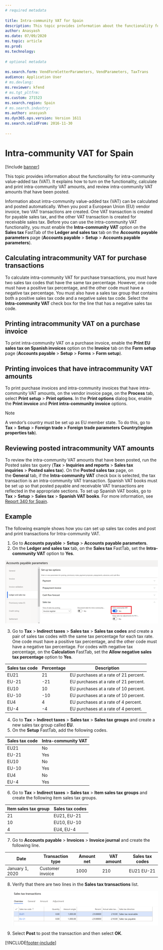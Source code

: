 ```yaml
---
# required metadata

title: Intra-community VAT for Spain
description: This topic provides information about the functionality for intra-community value-added tax (VAT).
author: Anasyash
ms.date: 07/09/2020
ms.topic: article
ms.prod: 
ms.technology: 

# optional metadata

ms.search.form: VendFormletterParameters, VendParameters, TaxTrans
audience: Application User
# ms.devlang: 
ms.reviewer: kfend
# ms.tgt_pltfrm: 
ms.custom: 271523
ms.search.region: Spain
# ms.search.industry: 
ms.author: anasyash
ms.dyn365.ops.version: Version 1611
ms.search.validFrom: 2016-11-30

---
```


# Intra-community VAT for Spain
[!include [banner](../includes/banner.md)]

This topic provides information about the functionality for intra-community value-added tax (VAT). It explains how to turn on the functionality, calculate and print intra-community VAT amounts, and review intra-community VAT amounts that have been posted.

Information about intra-community value-added tax (VAT) can be calculated and posted automatically. When you post a European Union (EU) vendor invoice, two VAT transactions are created. One VAT transaction is created for payable sales tax, and the other VAT transaction is created for receivable sales tax. Before you can use the intra-community VAT functionality, you must enable the **Intra-community VAT** option on the **Sales tax** FastTab of the **Ledger and sales tax** tab on the **Accounts payable parameters** page (**Accounts payable** \> **Setup** \> **Accounts payable parameters**).

## Calculating intracommunity VAT for purchase transactions
To calculate intra-community VAT for purchase transactions, you must have two sales tax codes that have the same tax percentage. However, one code must have a positive tax percentage, and the other code must have a negative tax percentage. You must also have a sales tax group that contains both a positive sales tax code and a negative sales tax code. 
Select the **Intra-community VAT** check box for the line that has a negative sales tax code. 

## Printing intracommunity VAT on a purchase invoice
To print intra-community VAT on a purchase invoice, enable the **Print EU sales tax on Spanish invoices** option on the **Invoice** tab on the **Form setup** page (**Accounts payable** \> **Setup** \> **Forms** \> **Form setup**).

## Printing invoices that have intracommunity VAT amounts
To print purchase invoices and intra-community invoices that have intra-community VAT amounts, on the vendor invoice page, on the **Process** tab, select **Print setup** &gt; **Print options**. In the **Print options** dialog box, enable the **Print invoice** and **Print intra-community invoice** options.

> [!NOTE]
> A vendor’s country must be set up as EU member state. To do this, go to **Tax** \> **Setup** \> **Foreign trade \> Foreign trade parameters Country/region properties tab**).

## Reviewing posted intracommunity VAT amounts
To review the intra-community VAT amounts that have been posted, run the Posted sales tax query (**Tax** \> **Inquiries and reports** \> **Sales tax inquiries** \> **Posted sales tax**). On the **Posted sales tax** page, on the **General** tab, if the **Intra-community VAT** check box is selected, the tax transaction is an intra-community VAT transaction. Spanish VAT books must be set up so that posted payable and receivable VAT transactions are reflected in the appropriate sections. To set up Spanish VAT books, go to **Tax** \> **Setup** \> **Sales tax** \> **Spanish VAT books**. For more information, see [Report 340 for Spain](emea-esp-report-340.md).

## Example

The following example shows how you can set up sales tax codes and post and print transactions for Intra-community VAT.

1. Go to **Accounts payable** \> **Setup** \> **Accounts payable parameters**. 
2. On the **Ledger and sales tax** tab, on the **Sales tax** FastTab, set the **Intra-community VAT** option to **Yes**.

![Accounts payable parameters page, Ledger and sales tax tab, Intra-community VAT field](media/1_Intra-community_VAT.png)

3. Go to **Tax** \> **Indirect taxes** \> **Sales tax** \> **Sales tax codes** and create a pair of sales tax codes with the same tax percentage for each tax rate. One code must have a positive tax percentage, and the other code must have a negative tax percentage. For codes with negative tax percentage, on the **Calculation** FastTab, set the **Allow negative sales tax percentage** option to **Yes**.

| **Sales tax code** | **Percentage** | **Description**                       |
|--------------------|----------------|---------------------------------------|
| EU21               | 21             | EU purchases at a rate of 21 percent. |
| EU-21              | -21            | EU purchases at a rate of 21 percent. |
| EU10               | 10             | EU purchases at a rate of 10 percent. |
| EU-10              | -10            | EU purchases at a rate of 10 percent. |
| EU4               | 4             | EU purchases at a rate of 4 percent. |
| EU-4              | -4            | EU purchases at a rate of 4 percent. |

4.  Go to **Tax** \> **Indirect taxes** \> **Sales tax** \> **Sales tax groups** and create a new sales tax group called **EU**.
5. On the **Setup** FastTab, add the following codes.

| **Sales tax code** | **Intra-community VAT** |
|--------------------|-------------------------|
| EU21               | No                      |
| EU-21              | Yes                     |
| EU10               | No                      |
| EU-10              | Yes                     |
| EU4                | No                      |
| EU-4               | Yes                     |

6.  Go to **Tax** \> **Indirect taxes** \> **Sales tax** \> **Item sales tax groups** and create the following item sales tax groups.

| **Item sales tax group** | **Sales tax codes** |
|--------------------------|---------------------|
| 21                       | EU21, EU-21         |
| 10                       | EU10, EU-10         |
| 4                        | EU4, EU-4           |

7.  Go to **Accounts payable** \> **Invoices** \> **Invoice journal** and create the following line.

| **Date**        | **Transaction type** | **Amount net** | **VAT amount** | **Sales tax codes** |
|-----------------|----------------------|----------------|----------------|---------------------|
| January 1, 2020 | Customer invoice     | 1000           | 210            | EU21 EU-21          |

8.  Verify that there are two lines in the **Sales tax transactions** list.

    ![Sales tax transaction lines](media/2_Sales_tax.png)

9.  Select **Post** to post the transaction and then select **OK**.


[!INCLUDE[footer-include](../../includes/footer-banner.md)]